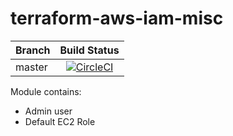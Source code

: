 # terraform-aws-iam-misc

Branch|Build Status|
|---|:---:|
|master |[![CircleCI](https://circleci.com/gh/rb-org/terraform-aws-iam-misc.svg?style=svg&circle-token=00c25b803c4f1f224100df47505c0405cce5e40a)](https://circleci.com/gh/rb-org/terraform-aws-iam-misc)

Module contains:

* Admin user
* Default EC2 Role
